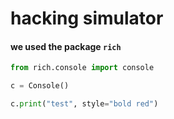 # hacking simulator

#### we used the package `rich`

```python
from rich.console import console

c = Console()

c.print("test", style="bold red")
```
